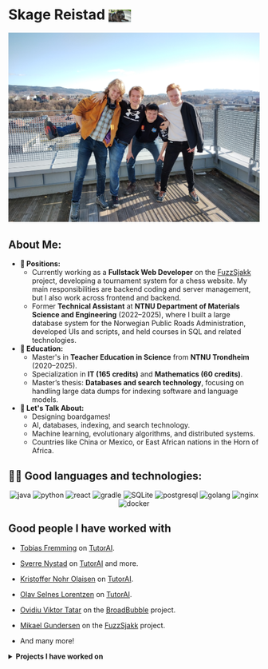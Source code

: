 <h1> Skage Reistad  <img src="karuBear.jpg" width="45" align="center"/> </h1> 
<div align="center">
<img src="SverreSkageKrisogSimon.jpg">
</div>

## About Me:

- **🚀 Positions:**
    - Currently working as a **Fullstack Web Developer** on the [FuzzSjakk](https://github.com/mikelism/fuzzpwa) project, developing a tournament system for a chess website. My main responsibilities are backend coding and server management, but I also work across frontend and backend.
    - Former **Technical Assistant** at **NTNU Department of Materials Science and Engineering** (2022–2025), where I built a large database system for the Norwegian Public Roads Administration, developed UIs and scripts, and held courses in SQL and related technologies.
- **🏦 Education:**
    - Master's in **Teacher Education in Science** from **NTNU Trondheim** (2020–2025).
    - Specialization in **IT (165 credits)** and **Mathematics (60 credits)**.  
    - Master’s thesis: **Databases and search technology**, focusing on handling large data dumps for indexing software and language models.  
- **💬 Let's Talk About:** 
    - Designing boardgames!
    - AI, databases, indexing, and search technology.
    - Machine learning, evolutionary algorithms, and distributed systems.
    - Countries like China or Mexico, or East African nations in the Horn of Africa.

<h2> 🧑‍💻 Good languages and technologies: </h2>

<div align="center">
    <img src="https://www.vectorlogo.zone/logos/java/java-icon.svg" alt="java"                          width="75" height="75"/>  
    <img src="https://www.vectorlogo.zone/logos/python/python-icon.svg" alt="python"                    width="65" height="65"/>
    <img src="https://www.vectorlogo.zone/logos/reactjs/reactjs-icon.svg" alt="react"                   width="55" height="65"/>
    <img src="https://www.vectorlogo.zone/logos/gradle/gradle-icon.svg" alt="gradle"                    width="55" height="65"/>
    <img src="https://www.vectorlogo.zone/logos/sqlite/sqlite-icon.svg" alt="SQLite"                    width="75" height="65"/>
    <img src="https://www.vectorlogo.zone/logos/postgresql/postgresql-icon.svg" alt="postgresql"        width="75" height="65"/>
    <img src="https://www.vectorlogo.zone/logos/golang/golang-icon.svg" alt="golang"                    width="75" height="65"/>
    <img src="https://www.vectorlogo.zone/logos/nginx/nginx-icon.svg" alt="nginx"                       width="75" height="65"/>
    <img src="https://www.vectorlogo.zone/logos/docker/docker-official.svg" alt="docker"                width="75" height="65"/>
</div>

<h2> Good people I have worked with </h3>

- [Tobias Fremming](https://github.com/tobiasfremming) on [TutorAI](https://github.com/SverreNystad/TutorAI).
- [Sverre Nystad](https://github.com/SverreNystad) on [TutorAI](https://github.com/SverreNystad/TutorAI) and more.
- [Kristoffer Nohr Olaisen](https://github.com/Knolaisen) on  [TutorAI](https://github.com/SverreNystad/TutorAI).
- [Olav Selnes Lorentzen](https://github.com/olavsl) on [TutorAI](https://github.com/SverreNystad/TutorAI).
- [Ovidiu Viktor Tatar](https://github.com/Impelon) on the [BroadBubble](https://github.com/LockedInTheSkage/BroadBubble) project.
- [Mikael Gundersen](https://github.com/mikelism) on the [FuzzSjakk](https://github.com/mikelism/fuzzpwa) project.

- And many more!

<details>
  <summary><strong>Projects I have worked on</strong></summary>
  <br>
  
  <div align="center">

  <h3><a href="https://github.com/CogitoNTNU/TutorAI" width="200">TutorAI</a></h3>
  <p> 
  TutorAI is a RAG system capable of assisting with learning academic subjects using user-provided documents. Supported OCR for scanned books and articles. My work focused on OCR integration and vector search, but I contributed across the stack.
  </p>
  <br><img src="https://github.com/CogitoNTNU/TutorAI/blob/main/docs/images/TutorAI.png">
  <hr>

  <h3><a href="https://github.com/LockedInTheSkage/BroadBubble" width="200">Broad Bubble</a></h3>
  <p> 
  Agent-based simulation exploring ways to reduce isolation in social media. We extended an earlier research project to introduce customizable tools for studying filter bubbles. Published in *"Broadening the Bubble: Technological Countermeasures to Isolation in an Agent-based Simulation of Social Media"*.
  </p>
  <br><img src="broadBubble.gif">
  <hr>

  <h3><a href="https://github.com/CogitoNTNU/CrawlAI">CrawlAI</a></h3>
  <p>
  Machine learning project where we trained a figure to walk using iterative evolutionary algorithms. I worked mainly on coordination and supporting tasks across all fronts.
  </p>
  <hr>

  <h3><a href="https://github.com/LockedInTheSkage/TrulsChecker">TrulsChecker</a></h3>
  <p>
  A personal chess AI project written in a low-level language, designed to beat my friend Truls. Combined machine learning with performance-focused optimization.
  </p>
  <hr>
  
</div>
</details>
